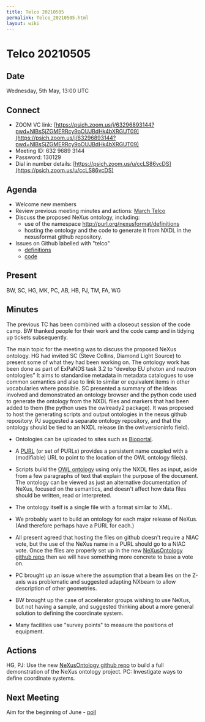 ```yaml
---
title: Telco 20210505
permalink: Telco_20210505.html
layout: wiki
---
```

Telco 20210505
==============

Date
----

Wednesday, 5th May, 13:00 UTC

<!-- end of autogeneration -->

Connect
-------
* ZOOM VC link: [https://psich.zoom.us/j/63296893144?pwd=NlBsSjZGMERRcy9oOUJBdHk4bXRGUT09](https://psich.zoom.us/j/63296893144?pwd=NlBsSjZGMERRcy9oOUJBdHk4bXRGUT09)
* Meeting ID:   632 9689 3144
* Password:     130129
* Dial in number details: [https://psich.zoom.us/u/ccLS86vcDS](https://psich.zoom.us/u/ccLS86vcDS) 

Agenda
------
   * Welcome new members
   * Review previous meeting minutes and actions: [March Telco](Telco_20210303.html)
   * Discuss the proposed NeXus ontology, including:
     * use of the namespace http://purl.org/nexusformat/definitions
     * hosting the ontology and the code to generate it from NXDL in the nexusformat github repository.
   * Issues on Github labelled with "telco"
     * [definitions](https://github.com/nexusformat/definitions/issues?q=is%3Aopen+is%3Aissue+label%3Atelco)
     * [code](https://github.com/nexusformat/code/issues?q=is%3Aopen+is%3Aissue+label%3Atelco)

Present
-------
BW, SC, HG, MK, PC, AB, HB, PJ, TM, FA, WG

Minutes
------
The previous TC has been combined with a closeout session of the code camp. BW thanked people for their work and the code camp and in tidying up tickets subsequently.

The main topic for the meeting was to discuss the proposed NeXus ontology. HG had invited SC (Steve Collins, Diamond Light Source) to present some of what they had been working on.
The ontology work has been done as part of ExPaNDS task 3.2 to “develop EU photon and neutron ontologies” It aims to standardise metadata in metadata catalogues to use common semantics and also to link to similar or equivalent items in other vocabularies where possible. SC presented a summary of the ideas involved and demonstrated an ontology browser and the python code used to generate the ontology from the NXDL files and markers that had been added to them (the python uses the owlready2 package). It was proposed to host the generating scripts and output ontologies in the nexus github repository. PJ suggested a separate ontology repository, and that the ontology should be tied to an NXDL release (in the  owl:versioninfo field).
* Ontologies can be uploaded to sites such as [Bioportal](https://bioportal.bioontology.org/ontologies/).
* A [PURL](https://en.wikipedia.org/wiki/Persistent_uniform_resource_locator) (or set of PURLs) provides a persistent name coupled with a (modifiable) URL to point to the location of the OWL ontology file(s).
* Scripts build the [OWL ontology](https://www.w3.org/OWL/) using only the NXDL files as input, aside from a few paragraphs of text that explain the purpose of the document. The ontology can be viewed as just an alternative documentation of NeXus, focused on the semantics, and doesn't affect how data files should be written, read or interpreted.
* The ontology itself is a single file with a format similar to XML.
* We probably want to build an ontology for each major release of NeXus. (And therefore perhaps have a PURL for each.)
* All present agreed that hosting the files on github doesn't require a NIAC vote, but the use of the NeXus name in a PURL should go to a NIAC vote. Once the files are properly set up in the new [NeXusOntology github repo](https://github.com/nexusformat/NeXusOntology) then we will have something more concrete to base a vote on.

* PC brought up an issue where the assumption that a beam lies on the Z-axis was problematic and suggested adapting NXbeam to allow description of other geometries.
* BW brought up the case of accelerator groups wishing to use NeXus, but not having a sample, and suggested thinking about a more general solution to defining the coordinate system.
* Many facilities use "survey points" to measure the positions of equipment.

Actions
------
HG, PJ: Use the new [NeXusOntology github repo](https://github.com/nexusformat/NeXusOntology) to build a full demonstration of the NeXus ontology project.
PC: Investigate ways to define coordinate systems. 

Next Meeting
------------
Aim for the beginning of June - [poll](https://doodle.com/poll/7b9nzp6zb3bwds5t)
